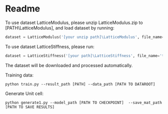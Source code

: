 # Readme

To use dataset LatticeModulus, please unzip LatticeModulus.zip to [PATH\LatticeModulus], and load dataset by running:
~~~python
dataset = LatticeModulus('[your unzip path]\LatticeModulus', file_name='data')
~~~

To use dataset LatticeStiffness, please run:
~~~python
dataset = LatticeStiffness('[your path]\LatticeStiffness', file_name='training')
~~~
The dataset will be downloaded and processed automatically.


Training data:

~~~shell
python train.py --result_path [PATH] --data_path [PATH TO DATAROOT]
~~~

Generate Unit cell:

~~~shell
python generate1.py --model_path [PATH TO CHECKPOINT]  --save_mat_path [PATH TO SAVE RESULTS]
~~~





